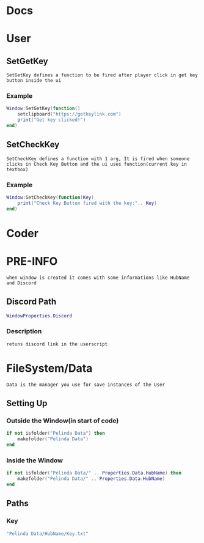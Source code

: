 # Docs
# User
## SetGetKey
``SetGetKey defines a function to be fired after player click in get key button inside the ui``
### Example
```lua
Window:SetGetKey(function()
    setclipboard("https://getkeylink.com")
    print("Get key clicked!")
end)
```
## SetCheckKey
``SetCheckKey defines a function with 1 arg, It is fired when someone clicks in Check Key Button and the ui uses function(current key in textbox)``
### Example
```lua
Window:SetCheckKey(function(Key)
    print("Check Key Button fired with the key:".. Key)
end)
```
# Coder
# PRE-INFO
``when window is created it comes with some informations like HubName and Discord``
## Discord Path
```lua
WindowProperties.Discord
```
### Description
``retuns discord link in the userscript``
# FileSystem/Data
``Data is the manager you use for save instances of the User``
## Setting Up
### Outside the Window(in start of code)
```lua
if not isfolder("Pelinda Data") then
    makefolder("Pelinda Data")
end
```
### Inside the Window
```lua
if not isfolder("Pelinda Data/" .. Properties.Data.HubName) then
    makefolder("Pelinda Data/" .. Properties.Data.HubName)
end
```
## Paths
### Key
```lua
"Pelinda Data/HubName/Key.txt"
```
